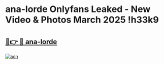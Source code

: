 # ana-lorde Onlyfans Leaked - New Video & Photos March 2025 !h33k9

# <h2><a href="https://e7b4e7.iuczelnia.edu.pl?title=ana-lorde&ref=h33k9">🔗👉 🔴 ana-lorde</a></h2>

[![acn](https://github.com/user-attachments/assets/0f9c940e-d8b0-45ae-aac7-cd30a18b3e1c)](https://e7b4e7.iuczelnia.edu.pl?title=ana-lorde&ref=h33k9)

